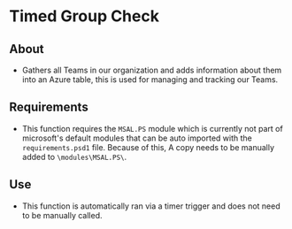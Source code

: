 # Timed Group Check

## About

- Gathers all Teams in our organization and adds information about them into an Azure table, this is used for managing and tracking our Teams.

## Requirements

- This function requires the `MSAL.PS` module which is currently not part of microsoft's default modules that can be auto imported with the `requirements.psd1` file. Because of this, A copy needs to be manually added to `\modules\MSAL.PS\`.

## Use

- This function is automatically ran via a timer trigger and does not need to be manually called.
